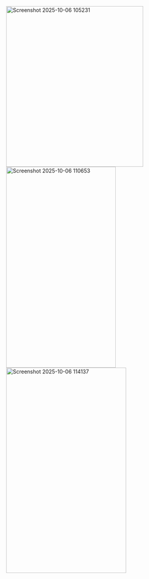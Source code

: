 <img width="369" height="431" alt="Screenshot 2025-10-06 105231" src="https://github.com/user-attachments/assets/4fadaf3a-5e3f-43cf-b790-15dccd35a290" />
<img width="295" height="539" alt="Screenshot 2025-10-06 110653" src="https://github.com/user-attachments/assets/570ff748-1fdc-4290-a576-563716ea8fad" />
<img width="323" height="551" alt="Screenshot 2025-10-06 114137" src="https://github.com/user-attachments/assets/78edf272-c8f7-4a88-a1aa-6dad09737973" />

